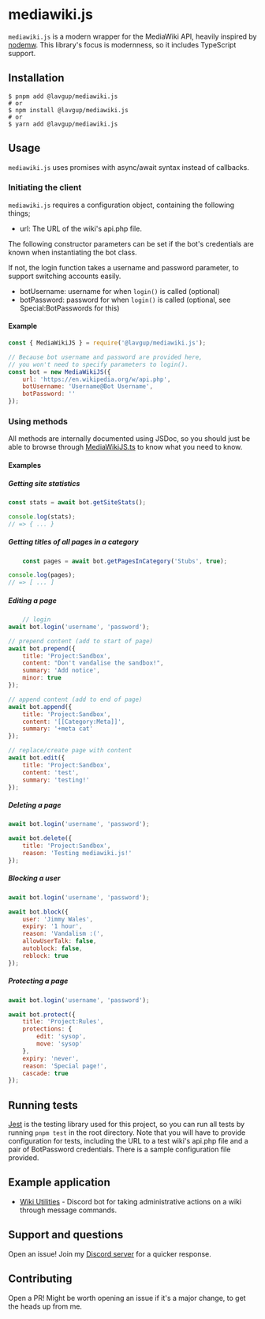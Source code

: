 # mediawiki.js
`mediawiki.js` is a modern wrapper for the MediaWiki API, heavily inspired by [nodemw](https://github.com/macbre/nodemw).
This library's focus is modernness, so it includes TypeScript support.

## Installation
```shell
$ pnpm add @lavgup/mediawiki.js
# or
$ npm install @lavgup/mediawiki.js
# or
$ yarn add @lavgup/mediawiki.js
```

## Usage
`mediawiki.js` uses promises with async/await syntax instead of callbacks.

### Initiating the client
`mediawiki.js` requires a configuration object, containing the following things;

* url: The URL of the wiki's api.php file.

The following constructor parameters can be set if the bot's credentials are known when instantiating the bot class.

If not, the login function takes a username and password parameter, to support switching accounts easily.

* botUsername: username for when `login()` is called (optional)
* botPassword: password for when `login()` is called (optional, see Special:BotPasswords for this)

#### Example
```js
const { MediaWikiJS } = require('@lavgup/mediawiki.js');

// Because bot username and password are provided here,
// you won't need to specify parameters to login().
const bot = new MediaWikiJS({
	url: 'https://en.wikipedia.org/w/api.php',
	botUsername: 'Username@Bot Username',
	botPassword: ''
});
```

### Using methods
All methods are internally documented using JSDoc, so you should just be able to browse
through [MediaWikiJS.ts](src/MediaWikiJS.ts) to know what you need to know.

#### Examples
##### Getting site statistics
```js
const stats = await bot.getSiteStats();

console.log(stats);
// => { ... }
```

##### Getting titles of all pages in a category
```js
    const pages = await bot.getPagesInCategory('Stubs', true);

console.log(pages);
// => [ ... ]
```

##### Editing a page
```js
    // login
await bot.login('username', 'password');

// prepend content (add to start of page)
await bot.prepend({
	title: 'Project:Sandbox',
	content: "Don't vandalise the sandbox!",
	summary: 'Add notice',
	minor: true
});

// append content (add to end of page)
await bot.append({
	title: 'Project:Sandbox',
	content: '[[Category:Meta]]',
	summary: '+meta cat'
});

// replace/create page with content
await bot.edit({
	title: 'Project:Sandbox',
	content: 'test',
	summary: 'testing!'
});
```

##### Deleting a page
```js
await bot.login('username', 'password');

await bot.delete({
	title: 'Project:Sandbox',
	reason: 'Testing mediawiki.js!'
});
```

##### Blocking a user
```js
await bot.login('username', 'password');

await bot.block({
	user: 'Jimmy Wales',
	expiry: '1 hour',
	reason: 'Vandalism :(',
	allowUserTalk: false,
	autoblock: false,
	reblock: true
});
```

##### Protecting a page
```js
await bot.login('username', 'password');

await bot.protect({
	title: 'Project:Rules',
	protections: {
		edit: 'sysop',
		move: 'sysop'
	},
	expiry: 'never',
	reason: 'Special page!',
	cascade: true
});
```

## Running tests
[Jest](https://jestjs.io) is the testing library used for this project, so you can run all tests by running `pnpm test`
in the root directory. Note that you will have to provide configuration for tests, including the URL to a test wiki's
api.php file and a pair of BotPassword credentials. There is a sample configuration file provided.

## Example application
* [Wiki Utilities](https://github.com/lavgup/wiki-utilities) - Discord bot for taking administrative actions on a wiki through message commands.

## Support and questions
Open an issue!
Join my [Discord server](https://discord.gg/3hsdQhYVKT) for a quicker response.

## Contributing
Open a PR! Might be worth opening an issue if it's a major change, to get the heads up from me.
